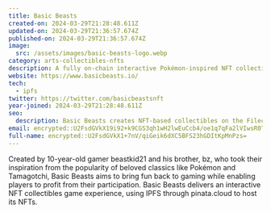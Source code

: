 ```yaml
---
title: Basic Beasts
created-on: 2024-03-29T21:28:48.611Z
updated-on: 2024-03-29T21:36:57.674Z
published-on: 2024-03-29T21:36:57.674Z
image:
  src: /assets/images/basic-beasts-logo.webp
category: arts-collectibles-nfts
description: A fully on-chain interactive Pokémon-inspired NFT collectibles game.
website: https://www.basicbeasts.io/
tech:
  - ipfs
twitter: https://twitter.com/basicbeastsnft
year-joined: 2024-03-29T21:28:48.611Z
seo:
  description: Basic Beasts creates NFT-based collectibles on the Filecoin network.
email: encrypted::U2FsdGVkX19i92+k9CGS3qh1wH2lwEuCcb4/oe1q7qFa2lVIwsR0TzUv04zmg3QM
full-name: encrypted::U2FsdGVkX1+7nV/qiGeik6dXC5BFS23hGDItKpMnPzs=
---
```


Created by 10-year-old gamer beastkid21 and his brother, bz, who took their inspiration from the popularity of beloved classics like Pokémon and Tamagotchi, Basic Beasts aims to bring fun back to gaming while enabling players to profit from their participation. Basic Beasts delivers an interactive NFT collectibles game experience, using IPFS through pinata.cloud to host its NFTs.
